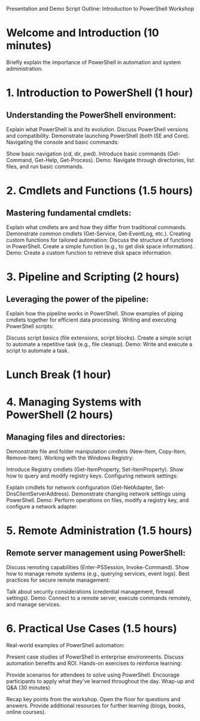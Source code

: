Presentation and Demo Script Outline: Introduction to PowerShell Workshop

# Welcome and Introduction (10 minutes)

Briefly explain the importance of PowerShell in automation and system administration.
# 1. Introduction to PowerShell (1 hour)

## Understanding the PowerShell environment:

Explain what PowerShell is and its evolution.
Discuss PowerShell versions and compatibility.
Demonstrate launching PowerShell (both ISE and Core).
Navigating the console and basic commands:

Show basic navigation (cd, dir, pwd).
Introduce basic commands (Get-Command, Get-Help, Get-Process).
Demo: Navigate through directories, list files, and run basic commands.

# 2. Cmdlets and Functions (1.5 hours)

## Mastering fundamental cmdlets:
Explain what cmdlets are and how they differ from traditional commands.
Demonstrate common cmdlets (Get-Service, Get-EventLog, etc.).
Creating custom functions for tailored automation:
Discuss the structure of functions in PowerShell.
Create a simple function (e.g., to get disk space information).
Demo: Create a custom function to retrieve disk space information.

# 3. Pipeline and Scripting (2 hours)

## Leveraging the power of the pipeline:

Explain how the pipeline works in PowerShell.
Show examples of piping cmdlets together for efficient data processing.
Writing and executing PowerShell scripts:

Discuss script basics (file extensions, script blocks).
Create a simple script to automate a repetitive task (e.g., file cleanup).
Demo: Write and execute a script to automate a task.

# Lunch Break (1 hour)

# 4. Managing Systems with PowerShell (2 hours)

## Managing files and directories:

Demonstrate file and folder manipulation cmdlets (New-Item, Copy-Item, Remove-Item).
Working with the Windows Registry:

Introduce Registry cmdlets (Get-ItemProperty, Set-ItemProperty).
Show how to query and modify registry keys.
Configuring network settings:

Explain cmdlets for network configuration (Get-NetAdapter, Set-DnsClientServerAddress).
Demonstrate changing network settings using PowerShell.
Demo: Perform operations on files, modify a registry key, and configure a network adapter.

# 5. Remote Administration (1.5 hours)

## Remote server management using PowerShell:

Discuss remoting capabilities (Enter-PSSession, Invoke-Command).
Show how to manage remote systems (e.g., querying services, event logs).
Best practices for secure remote management:

Talk about security considerations (credential management, firewall settings).
Demo: Connect to a remote server, execute commands remotely, and manage services.

# 6. Practical Use Cases (1.5 hours)

Real-world examples of PowerShell automation:

Present case studies of PowerShell in enterprise environments.
Discuss automation benefits and ROI.
Hands-on exercises to reinforce learning:

Provide scenarios for attendees to solve using PowerShell.
Encourage participants to apply what they've learned throughout the day.
Wrap-up and Q&A (30 minutes)

Recap key points from the workshop.
Open the floor for questions and answers.
Provide additional resources for further learning (blogs, books, online courses).
